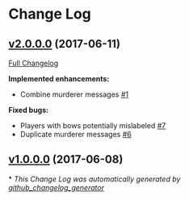 # Change Log

## [v2.0.0.0](https://github.com/SyncMC/MurderSleuth/tree/v2.0.0.0) (2017-06-11)
[Full Changelog](https://github.com/SyncMC/MurderSleuth/compare/v1.0.0.0...v2.0.0.0)

**Implemented enhancements:**

- Combine murderer messages [\#1](https://github.com/SyncMC/MurderSleuth/issues/1)

**Fixed bugs:**

- Players with bows potentially mislabeled [\#7](https://github.com/SyncMC/MurderSleuth/issues/7)
- Duplicate murderer messages [\#6](https://github.com/SyncMC/MurderSleuth/issues/6)

## [v1.0.0.0](https://github.com/SyncMC/MurderSleuth/tree/v1.0.0.0) (2017-06-08)


\* *This Change Log was automatically generated by [github_changelog_generator](https://github.com/skywinder/Github-Changelog-Generator)*